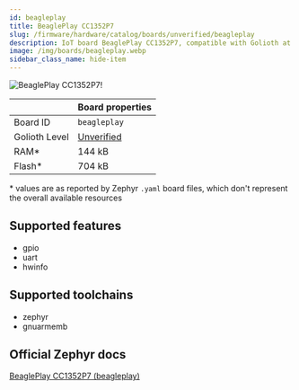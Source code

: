 ```yaml
---
id: beagleplay
title: BeaglePlay CC1352P7
slug: /firmware/hardware/catalog/boards/unverified/beagleplay
description: IoT board BeaglePlay CC1352P7, compatible with Golioth at unverified level.
image: /img/boards/beagleplay.webp
sidebar_class_name: hide-item
---
```


[//]: # (This is an auto-generated file, do not edit! Changes to it will be lost upon re-generation)

![BeaglePlay CC1352P7!](/img/boards/beagleplay.webp "BeaglePlay CC1352P7")

|                | Board properties     |
| -------------  | -------------------- |
| Board ID       | `beagleplay` |
| Golioth Level  | [Unverified](/firmware/hardware#unverified-boards) |
| RAM*           | 144 kB |
| Flash*         | 704 kB |

\* values are as reported by Zephyr `.yaml` board files, which don't represent the overall available resources



## Supported features

* gpio
* uart
* hwinfo

## Supported toolchains

* zephyr
* gnuarmemb

## Official Zephyr docs

[BeaglePlay CC1352P7 (beagleplay)](https://docs.zephyrproject.org/latest/boards/beagle/beagleplay/doc/index.html)
